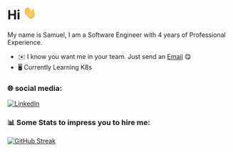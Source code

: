 # Hi <img src="https://github.com/timokonkwo/timokonkwo/blob/main/wave.gif" width="30px" height="30px"> 

<p align="left">My name is Samuel, I am a Software Engineer with 4 years of Professional Experience.</p>

* ✉️ I know you want me in your team. Just send an [Email](mailto:proftoby97@gmail.com) 😋
* 🖥️ Currently Learning K8s

### 🌐 social media:
[![LinkedIn](https://img.shields.io/badge/LinkedIn-%230077B5.svg?logo=linkedin&logoColor=white)](https://linkedin.com/in/proftoby)

### 📊 Some Stats to impress you to hire me:
[![GitHub Streak](http://github-readme-streak-stats.herokuapp.com?user=profsam97&theme=highcontrast)](https://git.io/streak-stats)

